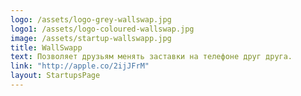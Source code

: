 ```yaml
---
logo: /assets/logo-grey-wallswap.jpg
logo1: /assets/logo-coloured-wallswap.jpg
image: /assets/startup-wallswapp.jpg
title: WallSwapp
text: Позволяет друзьям менять заставки на телефоне друг друга.
link: "http://apple.co/2ijJFrM"
layout: StartupsPage
---
```

